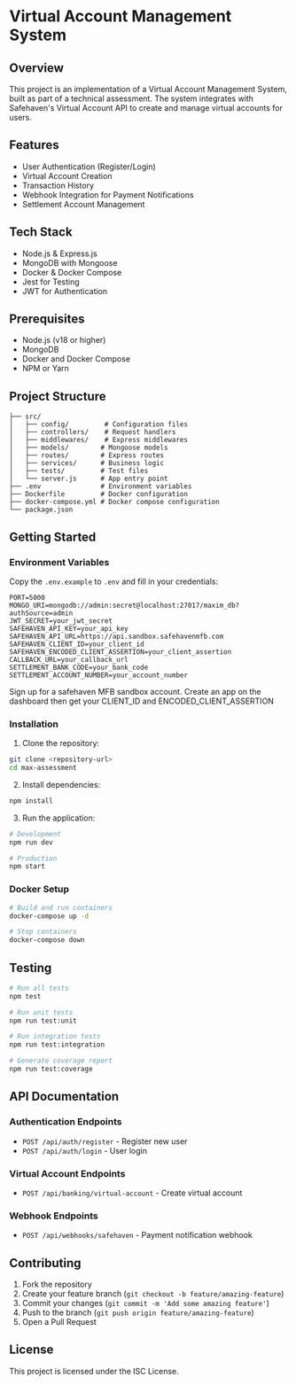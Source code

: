 # Virtual Account Management System

## Overview
This project is an implementation of a Virtual Account Management System, built as part of a technical assessment. The system integrates with Safehaven's Virtual Account API to create and manage virtual accounts for users.

## Features
- User Authentication (Register/Login)
- Virtual Account Creation
- Transaction History
- Webhook Integration for Payment Notifications
- Settlement Account Management

## Tech Stack
- Node.js & Express.js
- MongoDB with Mongoose
- Docker & Docker Compose
- Jest for Testing
- JWT for Authentication

## Prerequisites
- Node.js (v18 or higher)
- MongoDB
- Docker and Docker Compose
- NPM or Yarn

## Project Structure
```
├── src/
│   ├── config/         # Configuration files
│   ├── controllers/    # Request handlers
│   ├── middlewares/    # Express middlewares
│   ├── models/        # Mongoose models
│   ├── routes/        # Express routes
│   ├── services/      # Business logic
│   ├── tests/         # Test files
│   └── server.js      # App entry point
├── .env               # Environment variables
├── Dockerfile         # Docker configuration
├── docker-compose.yml # Docker compose configuration
└── package.json
```

## Getting Started

### Environment Variables
Copy the `.env.example` to `.env` and fill in your credentials:
```
PORT=5000
MONGO_URI=mongodb://admin:secret@localhost:27017/maxim_db?authSource=admin
JWT_SECRET=your_jwt_secret
SAFEHAVEN_API_KEY=your_api_key
SAFEHAVEN_API_URL=https://api.sandbox.safehavenmfb.com
SAFEHAVEN_CLIENT_ID=your_client_id
SAFEHAVEN_ENCODED_CLIENT_ASSERTION=your_client_assertion
CALLBACK_URL=your_callback_url
SETTLEMENT_BANK_CODE=your_bank_code
SETTLEMENT_ACCOUNT_NUMBER=your_account_number
```
Sign up for a safehaven MFB sandbox account. Create an app on the dashboard then get your CLIENT_ID and ENCODED_CLIENT_ASSERTION

### Installation

1. Clone the repository:
```bash
git clone <repository-url>
cd max-assessment
```

2. Install dependencies:
```bash
npm install
```

3. Run the application:
```bash
# Development
npm run dev

# Production
npm start
```

### Docker Setup
```bash
# Build and run containers
docker-compose up -d

# Stop containers
docker-compose down
```

## Testing
```bash
# Run all tests
npm test

# Run unit tests
npm run test:unit

# Run integration tests
npm run test:integration

# Generate coverage report
npm run test:coverage
```

## API Documentation

### Authentication Endpoints
- `POST /api/auth/register` - Register new user
- `POST /api/auth/login` - User login

### Virtual Account Endpoints
- `POST /api/banking/virtual-account` - Create virtual account


### Webhook Endpoints
- `POST /api/webhooks/safehaven` - Payment notification webhook

## Contributing
1. Fork the repository
2. Create your feature branch (`git checkout -b feature/amazing-feature`)
3. Commit your changes (`git commit -m 'Add some amazing feature'`)
4. Push to the branch (`git push origin feature/amazing-feature`)
5. Open a Pull Request

## License
This project is licensed under the ISC License.
